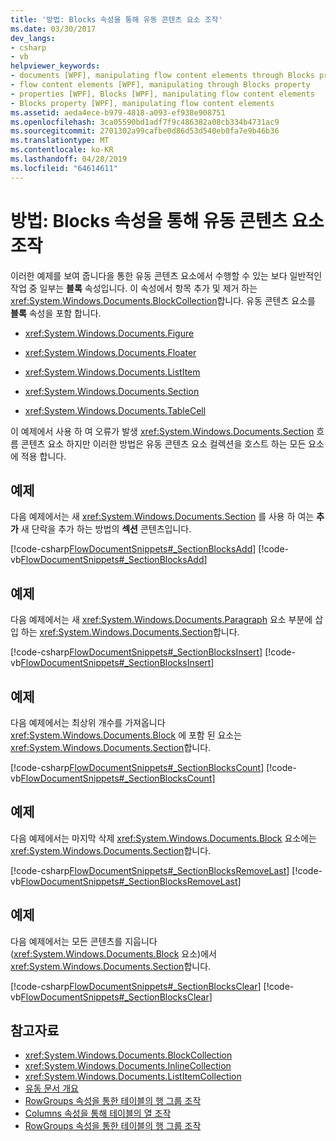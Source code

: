 ```yaml
---
title: '방법: Blocks 속성을 통해 유동 콘텐츠 요소 조작'
ms.date: 03/30/2017
dev_langs:
- csharp
- vb
helpviewer_keywords:
- documents [WPF], manipulating flow content elements through Blocks property
- flow content elements [WPF], manipulating through Blocks property
- properties [WPF], Blocks [WPF], manipulating flow content elements
- Blocks property [WPF], manipulating flow content elements
ms.assetid: aeda4ece-b979-4818-a093-ef938e908751
ms.openlocfilehash: 3ca05590bd1adf7f9c486382a08cb334b4731ac9
ms.sourcegitcommit: 2701302a99cafbe0d86d53d540eb0fa7e9b46b36
ms.translationtype: MT
ms.contentlocale: ko-KR
ms.lasthandoff: 04/28/2019
ms.locfileid: "64614611"
---
```

# <a name="how-to-manipulate-flow-content-elements-through-the-blocks-property"></a>방법: Blocks 속성을 통해 유동 콘텐츠 요소 조작
이러한 예제를 보여 줍니다을 통한 유동 콘텐츠 요소에서 수행할 수 있는 보다 일반적인 작업 중 일부는 **블록** 속성입니다. 이 속성에서 항목 추가 및 제거 하는 <xref:System.Windows.Documents.BlockCollection>합니다. 유동 콘텐츠 요소를 **블록** 속성을 포함 합니다.  
  
- <xref:System.Windows.Documents.Figure>  
  
- <xref:System.Windows.Documents.Floater>  
  
- <xref:System.Windows.Documents.ListItem>  
  
- <xref:System.Windows.Documents.Section>  
  
- <xref:System.Windows.Documents.TableCell>  
  
 이 예제에서 사용 하 여 오류가 발생 <xref:System.Windows.Documents.Section> 흐름 콘텐츠 요소 하지만 이러한 방법은 유동 콘텐츠 요소 컬렉션을 호스트 하는 모든 요소에 적용 합니다.  
  
## <a name="example"></a>예제  
 다음 예제에서는 새 <xref:System.Windows.Documents.Section> 를 사용 하 여는 **추가** 새 단락을 추가 하는 방법의 **섹션** 콘텐츠입니다.  
  
 [!code-csharp[FlowDocumentSnippets#_SectionBlocksAdd](~/samples/snippets/csharp/VS_Snippets_Wpf/FlowDocumentSnippets/CSharp/Window1.xaml.cs#_sectionblocksadd)]
 [!code-vb[FlowDocumentSnippets#_SectionBlocksAdd](~/samples/snippets/visualbasic/VS_Snippets_Wpf/FlowDocumentSnippets/visualbasic/window1.xaml.vb#_sectionblocksadd)]  
  
## <a name="example"></a>예제  
 다음 예제에서는 새 <xref:System.Windows.Documents.Paragraph> 요소 부분에 삽입 하는 <xref:System.Windows.Documents.Section>합니다.  
  
 [!code-csharp[FlowDocumentSnippets#_SectionBlocksInsert](~/samples/snippets/csharp/VS_Snippets_Wpf/FlowDocumentSnippets/CSharp/Window1.xaml.cs#_sectionblocksinsert)]
 [!code-vb[FlowDocumentSnippets#_SectionBlocksInsert](~/samples/snippets/visualbasic/VS_Snippets_Wpf/FlowDocumentSnippets/visualbasic/window1.xaml.vb#_sectionblocksinsert)]  
  
## <a name="example"></a>예제  
 다음 예제에서는 최상위 개수를 가져옵니다 <xref:System.Windows.Documents.Block> 에 포함 된 요소는 <xref:System.Windows.Documents.Section>합니다.  
  
 [!code-csharp[FlowDocumentSnippets#_SectionBlocksCount](~/samples/snippets/csharp/VS_Snippets_Wpf/FlowDocumentSnippets/CSharp/Window1.xaml.cs#_sectionblockscount)]
 [!code-vb[FlowDocumentSnippets#_SectionBlocksCount](~/samples/snippets/visualbasic/VS_Snippets_Wpf/FlowDocumentSnippets/visualbasic/window1.xaml.vb#_sectionblockscount)]  
  
## <a name="example"></a>예제  
 다음 예제에서는 마지막 삭제 <xref:System.Windows.Documents.Block> 요소에는 <xref:System.Windows.Documents.Section>합니다.  
  
 [!code-csharp[FlowDocumentSnippets#_SectionBlocksRemoveLast](~/samples/snippets/csharp/VS_Snippets_Wpf/FlowDocumentSnippets/CSharp/Window1.xaml.cs#_sectionblocksremovelast)]
 [!code-vb[FlowDocumentSnippets#_SectionBlocksRemoveLast](~/samples/snippets/visualbasic/VS_Snippets_Wpf/FlowDocumentSnippets/visualbasic/window1.xaml.vb#_sectionblocksremovelast)]  
  
## <a name="example"></a>예제  
 다음 예제에서는 모든 콘텐츠를 지웁니다 (<xref:System.Windows.Documents.Block> 요소)에서 <xref:System.Windows.Documents.Section>합니다.  
  
 [!code-csharp[FlowDocumentSnippets#_SectionBlocksClear](~/samples/snippets/csharp/VS_Snippets_Wpf/FlowDocumentSnippets/CSharp/Window1.xaml.cs#_sectionblocksclear)]
 [!code-vb[FlowDocumentSnippets#_SectionBlocksClear](~/samples/snippets/visualbasic/VS_Snippets_Wpf/FlowDocumentSnippets/visualbasic/window1.xaml.vb#_sectionblocksclear)]  
  
## <a name="see-also"></a>참고자료

- <xref:System.Windows.Documents.BlockCollection>
- <xref:System.Windows.Documents.InlineCollection>
- <xref:System.Windows.Documents.ListItemCollection>
- [유동 문서 개요](flow-document-overview.md)
- [RowGroups 속성을 통한 테이블의 행 그룹 조작](how-to-manipulate-table-row-groups-through-the-rowgroups-property.md)
- [Columns 속성을 통해 테이블의 열 조작](how-to-manipulate-table-columns-through-the-columns-property.md)
- [RowGroups 속성을 통한 테이블의 행 그룹 조작](how-to-manipulate-table-row-groups-through-the-rowgroups-property.md)
